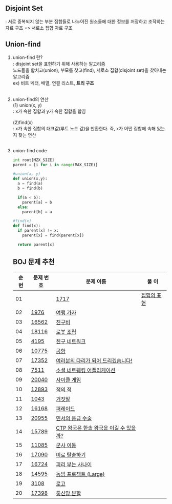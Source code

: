 ## Disjoint Set
: 서로 중복되지 않는 부분 집합들로 나누어진 원소들에 대한 정보를 저장하고 조작하는 자료 구조
=> 서로소 집합 자료 구조

## Union-find

1. union-find 란?<br>
: disjoint set을 표현하기 위해 사용하는 알고리즘<br>
노드들을 합치고(union), 부모를 찾고(find), 서로소 집합(disjoint set)을 찾아내는 알고리즘 <br>
ex) 비트 벡터, 배열, 연결 리스트, **트리 구조**<br><br>
2. union-find의 연산<br>
(1) union(x, y) <br>
   : x가 속한 집합과 y가 속한 집합을 합침 <br><br>
(2)find(x) <br>
   : x가 속한 집합의 대표값(루트 노드 값)을 반환한다. 즉, x가 어떤 집합에 속해 있는지 찾는 연산 <br> <br>
3. union-find code <br>
   ```python
   int root[MZX_SIZE]
   parent = [i for i in range(MAX_SIZE)]

   #union(x, y)
   def union(x,y):
     a = find(a)
     b = find(b)

     if(a < b):
       parent[a] = b
     else:
       parent[b] = a

   #find(x)
   def find(x):
     if parent[x] != x:
       parent[x] = find(parent[x])
   
     return parent[x]

   ```

   ## BOJ 문제 추천
   |순 번|문제 번호|문제 이름|풀 이|
   |---|---|---|---|
   |01||[1717](https://www.acmicpc.net/problem/1717)|[집합의 표현](https://www.acmicpc.net/problem/1717)||
   |02|[1976](https://www.acmicpc.net/problem/1976)|[여행 가자](https://www.acmicpc.net/problem/1976)||
   |03|[16562](https://www.acmicpc.net/search#q=%EC%B9%9C%EA%B5%AC%EB%B9%84&c=Problems)|[친구비](https://www.acmicpc.net/search#q=%EC%B9%9C%EA%B5%AC%EB%B9%84&c=Problems)||
   |04|[18116](https://www.acmicpc.net/problem/18116)|[로봇 조립](https://www.acmicpc.net/problem/18116)||
   |05|[4195]()|[친구 네트워크]()||
   |06|[10775]()|[공항]()||
   |07|[17352]()|[여러분의 다리가 되어 드리겠습니다!]()||
   |08|[7511]()|[소셜 네트웨킹 어플리케이션]()||
   |09|[20040]()|[사이클 게임]()||
   |10|[12893]()|[적의 적]()||
   |11|[1043]()|[거짓말]()||
   |12|[16168]()|[퍼레이드]()||
   |13|[20955]()|[민서의 응급 수술]()||
   |14|[15789]()|[CTP 왕국은 한솔 왕국을 이길 수 있을까?]()||
   |15|[11085]()|[군사 이동]()||
   |16|[17090]()|[미로 탈출하기]()||
   |17|[16724]()|[피리 부는 사나이]()||
   |18|[14595]()|[동방 프로젝트 (Large)]()||
   |19|[3108]()|[로고]()||
   |20|[17398]()|[통신망 분할]()||
   
